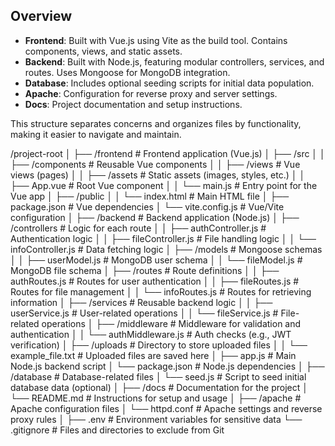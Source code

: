 ## Overview

- **Frontend**: Built with Vue.js using Vite as the build tool. Contains components, views, and static assets.
- **Backend**: Built with Node.js, featuring modular controllers, services, and routes. Uses Mongoose for MongoDB integration.
- **Database**: Includes optional seeding scripts for initial data population.
- **Apache**: Configuration for reverse proxy and server settings.
- **Docs**: Project documentation and setup instructions.

This structure separates concerns and organizes files by functionality, making it easier to navigate and maintain.

/project-root
│
├── /frontend              # Frontend application (Vue.js)
│   ├── /src
│   │   ├── /components    # Reusable Vue components
│   │   ├── /views         # Vue views (pages)
│   │   ├── /assets        # Static assets (images, styles, etc.)
│   │   ├── App.vue        # Root Vue component
│   │   └── main.js        # Entry point for the Vue app
│   ├── /public
│   │   └── index.html     # Main HTML file
│   ├── package.json       # Vue dependencies
│   └── vite.config.js     # Vue/Vite configuration
│
├── /backend               # Backend application (Node.js)
│   ├── /controllers       # Logic for each route
│   │   ├── authController.js  # Authentication logic
│   │   ├── fileController.js  # File handling logic
│   │   └── infoController.js  # Data fetching logic
│   ├── /models            # Mongoose schemas
│   │   ├── userModel.js   # MongoDB user schema
│   │   └── fileModel.js   # MongoDB file schema
│   ├── /routes            # Route definitions
│   │   ├── authRoutes.js  # Routes for user authentication
│   │   ├── fileRoutes.js  # Routes for file management
│   │   └── infoRoutes.js  # Routes for retrieving information
│   ├── /services          # Reusable backend logic
│   │   ├── userService.js # User-related operations
│   │   └── fileService.js # File-related operations
│   ├── /middleware        # Middleware for validation and authentication
│   │   └── authMiddleware.js  # Auth checks (e.g., JWT verification)
│   ├── /uploads           # Directory to store uploaded files
│   │   └── example_file.txt  # Uploaded files are saved here
│   ├── app.js             # Main Node.js backend script
│   └── package.json       # Node.js dependencies
│
├── /database              # Database-related files
│   └── seed.js            # Script to seed initial database data (optional)
│
├── /docs                  # Documentation for the project
│   └── README.md          # Instructions for setup and usage
│
├── /apache                # Apache configuration files
│   └── httpd.conf         # Apache settings and reverse proxy rules
│
├── .env                   # Environment variables for sensitive data
└── .gitignore             # Files and directories to exclude from Git
